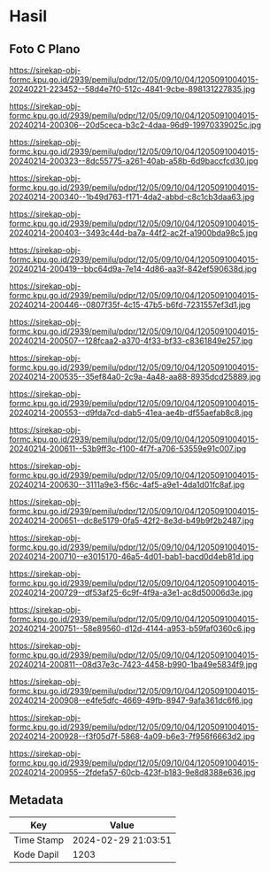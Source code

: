# Hasil

## Foto C Plano

https://sirekap-obj-formc.kpu.go.id/2939/pemilu/pdpr/12/05/09/10/04/1205091004015-20240221-223452--58d4e7f0-512c-4841-9cbe-898131227835.jpg

https://sirekap-obj-formc.kpu.go.id/2939/pemilu/pdpr/12/05/09/10/04/1205091004015-20240214-200306--20d5ceca-b3c2-4daa-96d9-19970339025c.jpg

https://sirekap-obj-formc.kpu.go.id/2939/pemilu/pdpr/12/05/09/10/04/1205091004015-20240214-200323--8dc55775-a261-40ab-a58b-6d9baccfcd30.jpg

https://sirekap-obj-formc.kpu.go.id/2939/pemilu/pdpr/12/05/09/10/04/1205091004015-20240214-200340--1b49d763-f171-4da2-abbd-c8c1cb3daa63.jpg

https://sirekap-obj-formc.kpu.go.id/2939/pemilu/pdpr/12/05/09/10/04/1205091004015-20240214-200403--3493c44d-ba7a-44f2-ac2f-a1900bda98c5.jpg

https://sirekap-obj-formc.kpu.go.id/2939/pemilu/pdpr/12/05/09/10/04/1205091004015-20240214-200419--bbc64d9a-7e14-4d86-aa3f-842ef590638d.jpg

https://sirekap-obj-formc.kpu.go.id/2939/pemilu/pdpr/12/05/09/10/04/1205091004015-20240214-200446--0807f35f-4c15-47b5-b6fd-7231557ef3d1.jpg

https://sirekap-obj-formc.kpu.go.id/2939/pemilu/pdpr/12/05/09/10/04/1205091004015-20240214-200507--128fcaa2-a370-4f33-bf33-c8361849e257.jpg

https://sirekap-obj-formc.kpu.go.id/2939/pemilu/pdpr/12/05/09/10/04/1205091004015-20240214-200535--35ef84a0-2c9a-4a48-aa88-8935dcd25889.jpg

https://sirekap-obj-formc.kpu.go.id/2939/pemilu/pdpr/12/05/09/10/04/1205091004015-20240214-200553--d9fda7cd-dab5-41ea-ae4b-df55aefab8c8.jpg

https://sirekap-obj-formc.kpu.go.id/2939/pemilu/pdpr/12/05/09/10/04/1205091004015-20240214-200611--53b9ff3c-f100-4f7f-a706-53559e91c007.jpg

https://sirekap-obj-formc.kpu.go.id/2939/pemilu/pdpr/12/05/09/10/04/1205091004015-20240214-200630--3111a9e3-f56c-4af5-a9e1-4da1d01fc8af.jpg

https://sirekap-obj-formc.kpu.go.id/2939/pemilu/pdpr/12/05/09/10/04/1205091004015-20240214-200651--dc8e5179-0fa5-42f2-8e3d-b49b9f2b2487.jpg

https://sirekap-obj-formc.kpu.go.id/2939/pemilu/pdpr/12/05/09/10/04/1205091004015-20240214-200710--e3015170-46a5-4d01-bab1-bacd0d4eb81d.jpg

https://sirekap-obj-formc.kpu.go.id/2939/pemilu/pdpr/12/05/09/10/04/1205091004015-20240214-200729--df53af25-6c9f-4f9a-a3e1-ac8d50006d3e.jpg

https://sirekap-obj-formc.kpu.go.id/2939/pemilu/pdpr/12/05/09/10/04/1205091004015-20240214-200751--58e89560-d12d-4144-a953-b59faf0360c6.jpg

https://sirekap-obj-formc.kpu.go.id/2939/pemilu/pdpr/12/05/09/10/04/1205091004015-20240214-200811--08d37e3c-7423-4458-b990-1ba49e5834f9.jpg

https://sirekap-obj-formc.kpu.go.id/2939/pemilu/pdpr/12/05/09/10/04/1205091004015-20240214-200908--e4fe5dfc-4669-49fb-8947-9afa361dc6f6.jpg

https://sirekap-obj-formc.kpu.go.id/2939/pemilu/pdpr/12/05/09/10/04/1205091004015-20240214-200928--f3f05d7f-5868-4a09-b6e3-7f956f6663d2.jpg

https://sirekap-obj-formc.kpu.go.id/2939/pemilu/pdpr/12/05/09/10/04/1205091004015-20240214-200955--2fdefa57-60cb-423f-b183-9e8d8388e636.jpg


## Metadata

| Key        | Value               |
| ---------- | ------------------- |
| Time Stamp | 2024-02-29 21:03:51 |
| Kode Dapil | 1203                |



